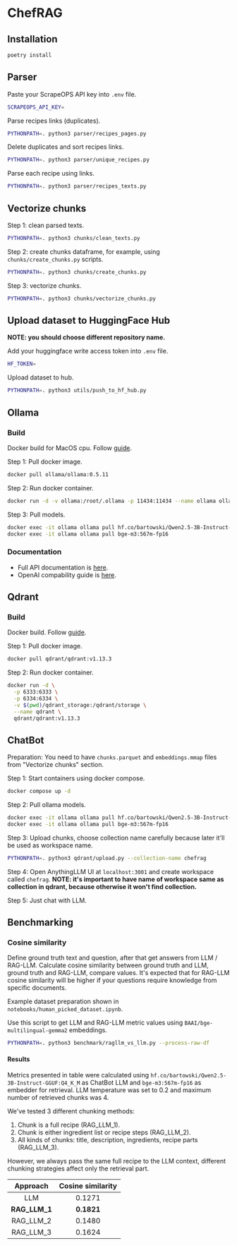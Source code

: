 # ChefRAG
## Installation
```bash
poetry install
```

## Parser
Paste your ScrapeOPS API key into `.env` file.
```bash
SCRAPEOPS_API_KEY=
```

Parse recipes links (duplicates).
```bash
PYTHONPATH=. python3 parser/recipes_pages.py
```

Delete duplicates and sort recipes links.
```bash
PYTHONPATH=. python3 parser/unique_recipes.py
```

Parse each recipe using links.
```bash
PYTHONPATH=. python3 parser/recipes_texts.py
```

## Vectorize chunks
Step 1: clean parsed texts.
```bash
PYTHONPATH=. python3 chunks/clean_texts.py
```

Step 2: create chunks dataframe, for example, using `chunks/create_chunks.py` scripts.
```bash
PYTHONPATH=. python3 chunks/create_chunks.py
```

Step 3: vectorize chunks.
```bash
PYTHONPATH=. python3 chunks/vectorize_chunks.py
```

## Upload dataset to HuggingFace Hub
**NOTE: you should choose different repository name.**

Add your huggingface write access token into `.env` file.
```bash
HF_TOKEN=
```

Upload dataset to hub.
```bash
PYTHONPATH=. python3 utils/push_to_hf_hub.py
```

## Ollama
### Build
Docker build for MacOS cpu. Follow [guide](https://ollama.com/blog/ollama-is-now-available-as-an-official-docker-image).

Step 1: Pull docker image.
```bash
docker pull ollama/ollama:0.5.11
```

Step 2: Run docker container.
```bash
docker run -d -v ollama:/root/.ollama -p 11434:11434 --name ollama ollama/ollama:0.5.11
```

Step 3: Pull models.
```bash
docker exec -it ollama ollama pull hf.co/bartowski/Qwen2.5-3B-Instruct-GGUF:Q4_K_M
docker exec -it ollama ollama pull bge-m3:567m-fp16
```

### Documentation
- Full API documentation is [here](https://github.com/ollama/ollama/blob/main/docs/api.md).
- OpenAI compability guide is [here](https://ollama.com/blog/openai-compatibility).

## Qdrant
### Build
Docker build. Follow [guide](https://qdrant.tech/documentation/guides/installation/#docker).

Step 1: Pull docker image.
```bash
docker pull qdrant/qdrant:v1.13.3
```

Step 2: Run docker container.
```bash
docker run -d \
  -p 6333:6333 \
  -p 6334:6334 \
  -v $(pwd)/qdrant_storage:/qdrant/storage \
  --name qdrant \
  qdrant/qdrant:v1.13.3
```

## ChatBot
Preparation: You need to have `chunks.parquet` and `embeddings.mmap` files from "Vectorize chunks" section.

Step 1: Start containers using docker compose.
```bash
docker compose up -d
```

Step 2: Pull ollama models.
```bash
docker exec -it ollama ollama pull hf.co/bartowski/Qwen2.5-3B-Instruct-GGUF:Q4_K_M
docker exec -it ollama ollama pull bge-m3:567m-fp16
```

Step 3: Upload chunks, choose collection name carefully because later it'll be used as workspace name.
```bash
PYTHONPATH=. python3 qdrant/upload.py --collection-name chefrag
```

Step 4: Open AnythingLLM UI at `localhost:3001` and create workspace called `chefrag`.
**NOTE: it's important to have name of workspace same as collection in qdrant, because otherwise it won't find collection.**

Step 5: Just chat with LLM.

## Benchmarking
### Cosine similarity
Define ground truth text and question, after that get answers from LLM / RAG-LLM. Calculate cosine similarity between ground truth and LLM, ground truth and RAG-LLM, compare values. It's expected that for RAG-LLM cosine similarity will be higher if your questions require knowledge from specific documents.

Example dataset preparation shown in `notebooks/human_picked_dataset.ipynb`.

Use this script to get LLM and RAG-LLM metric values using `BAAI/bge-multilingual-gemma2` embeddings.
```bash
PYTHONPATH=. python3 benchmark/ragllm_vs_llm.py --process-raw-df
```

#### Results
Metrics presented in table were calculated using `hf.co/bartowski/Qwen2.5-3B-Instruct-GGUF:Q4_K_M` as ChatBot LLM and `bge-m3:567m-fp16` as embedder for retrieval. LLM temperature was set to 0.2 and maximum number of retrieved chunks was 4.

We've tested 3 different chunking methods:
1. Chunk is a full recipe (RAG_LLM_1).
2. Chunk is either ingredient list or recipe steps (RAG_LLM_2).
3. All kinds of chunks: title, description, ingredients, recipe parts (RAG_LLM_3).

However, we always pass the same full recipe to the LLM context, different chunking strategies affect only the retrieval part.

| Approach      | Cosine similarity |
|:-------------:|:-----------------:|
| LLM           |  0.1271           |
| **RAG_LLM_1** |  **0.1821**       |
| RAG_LLM_2     |  0.1480           |
| RAG_LLM_3     |  0.1624           |
